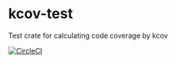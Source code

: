 kcov-test
==========

Test crate for calculating code coverage by kcov

[![CircleCI](https://circleci.com/gh/termoshtt/rust-dev.svg?style=svg)](https://circleci.com/gh/termoshtt/rust-dev)
